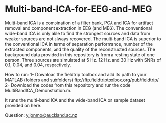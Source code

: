 # Multi-band-ICA-for-EEG-and-MEG
Multi-band ICA is a combination of a filter bank, PCA and ICA for artifact removal and component extraction in EEG (and MEG).
The conventional wide-band ICA is only able to find the strongest sources and data from weaker sources are not always recovered. The multi-band ICA is superior to the conventional ICA in terms of separation performance, number of the extracted components, and the quality of the reconstructed sources. 
The background data provided in this repository is from a resting state of one person. Three sources are simulated at 5 Hz, 12 Hz, and 30 Hz with SNRs of 0.1, 0.04, and 0.04, respectively.

How to run:
1- Download the fieldtrip toolbox and add its path to your MATLAB (folders and subfolders)
ftp://ftp.fieldtriptoolbox.org/pub/fieldtrip/
2- Download the codes from this repository and run the code MultiBandICA_Demonstration.m.

It runs the multi-band ICA and the wide-band ICA on sample dataset provided on here. 

Question:
y.jonmo@auckland.ac.nz
